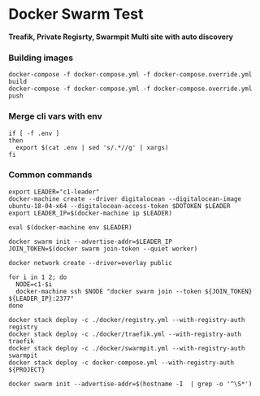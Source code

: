 # Docker Swarm Test

**Treafik, Private Regisrty, Swarmpit**
**Multi site with auto discovery**

### Building images
```
docker-compose -f docker-compose.yml -f docker-compose.override.yml build
docker-compose -f docker-compose.yml -f docker-compose.override.yml push
```

### Merge cli vars with env
```
if [ -f .env ]
then
  export $(cat .env | sed 's/.*//g' | xargs)
fi
```

### Common commands

`export LEADER="c1-leader"`  
`docker-machine create --driver digitalocean --digitalocean-image ubuntu-18-04-x64 --digitalocean-access-token $DOTOKEN $LEADER`  
`export LEADER_IP=$(docker-machine ip $LEADER)`  

`eval $(docker-machine env $LEADER)`  

`docker swarm init --advertise-addr=$LEADER_IP`  
`JOIN_TOKEN=$(docker swarm join-token --quiet worker)`  

`docker network create --driver=overlay public`  
```
for i in 1 2; do
  NODE=c1-$i
  docker-machine ssh $NODE "docker swarm join --token ${JOIN_TOKEN} ${LEADER_IP}:2377"
done
```

`docker stack deploy -c ./docker/registry.yml --with-registry-auth registry`  
`docker stack deploy -c ./docker/traefik.yml --with-registry-auth traefik`  
`docker stack deploy -c ./docker/swarmpit.yml --with-registry-auth swarmpit`  
`docker stack deploy -c docker-compose.yml --with-registry-auth ${PROJECT}`  

`docker swarm init --advertise-addr=$(hostname -I  | grep -o '^\S*')`  
